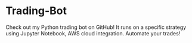 # Trading-Bot
Check out my Python trading bot on GitHub! It runs on a specific strategy using Jupyter Notebook, AWS cloud integration. Automate your trades!

